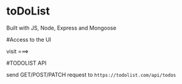 # toDoList

Built with JS, Node, Express and Mongoose

#Access to the UI

visit ===>

#TODOLIST API

send GET/POST/PATCH request to `https://todolist.com/api/todos`